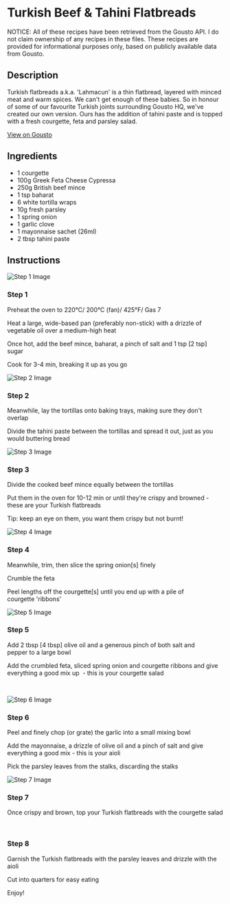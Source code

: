 # Turkish Beef & Tahini Flatbreads

NOTICE: All of these recipes have been retrieved from the Gousto API. I do not claim ownership of any recipes in these files. These recipes are provided for informational purposes only, based on publicly available data from Gousto.

## Description

Turkish flatbreads a.k.a. 'Lahmacun' is a thin flatbread, layered with minced meat and warm spices. We can't get enough of these babies. So in honour of some of our favourite Turkish joints surrounding Gousto HQ, we've created our own version. Ours has the addition of tahini paste and is topped with a fresh courgette, feta and parsley salad. 

[View on Gousto](https://www.gousto.co.uk/recipes/cookbook/turkish-beef-tahini-flatbreads)

## Ingredients

- 1 courgette 
- 100g Greek Feta Cheese Cypressa
- 250g British beef mince 
- 1 tsp baharat 
- 6 white tortilla wraps
- 10g fresh parsley 
- 1 spring onion
- 1 garlic clove
- 1 mayonnaise sachet (26ml)
- 2 tbsp tahini paste

## Instructions

![Step 1 Image](https://production-media.gousto.co.uk/cms/recipe-step-image/787_s-tep-1-x200.jpg)

### Step 1

Preheat the oven to 220&deg;C/ 200&deg;C (fan)/ 425&deg;F/ Gas 7


Heat a large, wide-based pan (preferably non-stick) with a drizzle of vegetable&nbsp;oil over a medium-high heat


Once hot, add the beef mince,&nbsp;baharat,&nbsp;a pinch of salt and 1 tsp <span class="text-danger">[2 tsp]</span> sugar&nbsp;


Cook for 3-4 min, breaking it up as you go

![Step 2 Image](https://production-media.gousto.co.uk/cms/recipe-step-image/787.-step-2-x200.jpg)

### Step 2

Meanwhile, lay the tortillas onto baking trays, making sure they don't overlap&nbsp;


Divide the tahini&nbsp;paste between the tortillas and spread it out, just as you would buttering bread

![Step 3 Image](https://production-media.gousto.co.uk/cms/recipe-step-image/787.-step-3-x200.jpg)

### Step 3

Divide the cooked&nbsp;beef mince&nbsp;equally between the tortillas


Put them in the oven for 10-12 min or until they're crispy and browned - these are your Turkish flatbreads


Tip: keep an eye on them, you want them crispy but not burnt!

![Step 4 Image](https://production-media.gousto.co.uk/cms/recipe-step-image/787_s-tep-4-x200.jpg)

### Step 4

Meanwhile, trim, then slice the spring onion<span class="text-danger">[s]</span> finely


Crumble the feta


Peel lengths off the courgette<span class="text-danger">[s]</span>&nbsp;until you end up with a pile of courgette&nbsp;'ribbons'

![Step 5 Image](https://production-media.gousto.co.uk/cms/recipe-step-image/787.-step-5-x200.jpg)

### Step 5

Add 2 tbsp <span class="text-danger">[4 tbsp]</span>&nbsp;olive oil and a generous pinch of both&nbsp;salt and pepper&nbsp;to a large bowl


Add the crumbled feta, sliced spring onion and courgette ribbons&nbsp;and give everything a good mix up &nbsp;- this is your courgette&nbsp;salad


&nbsp;

![Step 6 Image](https://production-media.gousto.co.uk/cms/recipe-step-image/787_s-tep-6-x200.jpg)

### Step 6

Peel and finely chop (or grate) the garlic into a small mixing bowl


Add the mayonnaise, a drizzle of olive oil and a pinch of salt&nbsp;and give everything a good mix - this is your aioli


Pick the parsley leaves from the stalks, discarding the stalks&nbsp;

![Step 7 Image](https://production-media.gousto.co.uk/cms/recipe-step-image/787_s-tep-7-x200.jpg)

### Step 7

Once crispy and brown, top your Turkish flatbreads&nbsp;with the courgette&nbsp;salad


&nbsp;

### Step 8

Garnish the Turkish&nbsp;flatbreads with the&nbsp;parsley leaves and drizzle with the aioli&nbsp;


Cut into quarters for easy eating&nbsp;


Enjoy!

